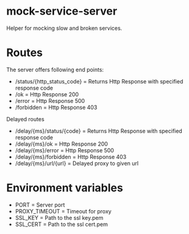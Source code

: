 # mock-service-server

Helper for mocking slow and broken services.

# Routes

The server offers following end points:

* /status/{http_status_code} = Returns Http Response with specified response code
* /ok                        = Http Response 200
* /error                     = Http Response 500
* /forbidden                 = Http Response 403

Delayed routes

* /delay/{ms}/status/{code}  = Returns Http Response with specified response code
* /delay/{ms}/ok             = Http Response 200
* /delay/{ms}/error          = Http Response 500
* /delay/{ms}/forbidden      = Http Response 403
* /delay/{ms}/url/{url}      = Delayed proxy to given url

# Environment variables

* PORT                       = Server port
* PROXY_TIMEOUT              = Timeout for proxy
* SSL_KEY                    = Path to the ssl key.pem
* SSL_CERT                   = Path to the ssl cert.pem
